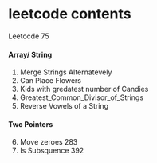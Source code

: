 # leetcode contents
Leetocde 75
  #### Array/ String
1. Merge Strings Alternatevely
2. Can Place Flowers
3. Kids with gredatest number of Candies
4. Greatest_Common_Divisor_of_Strings
5. Reverse Vowels of a String
  #### Two Pointers
6. Move zeroes 283
7. Is Subsquence 392

